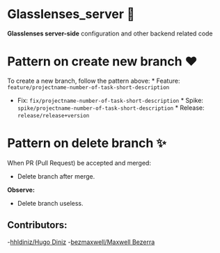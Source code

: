 # Glasslenses_server 📜
**Glasslenses server-side** configuration and other backend related code

# Pattern on create new branch ❤️
  To create a new branch, follow the pattern above:
    * Feature:
    ```
    feature/projectname-number-of-task-short-description
    ```
   * Fix:
    ```
    fix/projectname-number-of-task-short-description
    ```
    * Spike:
    ```
    spike/projectname-number-of-task-short-description
    ```
    * Release:
    ```
    release/release+version
    ```

# Pattern on delete branch ✨
When PR (Pull Request) be accepted and merged:
  - Delete branch after merge.

**Observe:**
  - Delete branch useless.

## Contributors:
  -[hhldiniz/Hugo Diniz](https://github.com/hhldiniz)
  -[bezmaxwell/Maxwell Bezerra](https://github.com/bezmaxwell)
